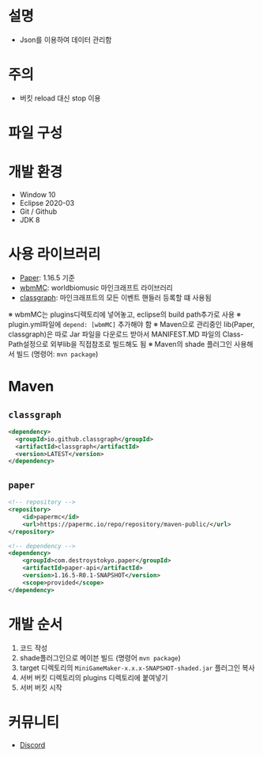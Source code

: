 # 설명
- Json를 이용하여 데이터 관리함

# 주의
- 버킷 reload 대신 stop 이용

# 파일 구성


# 개발 환경
- Window 10
- Eclipse 2020-03
- Git / Github
- JDK 8

# 사용 라이브러리
- [Paper]: 1.16.5 기준
- [wbmMC]: worldbiomusic 마인크래프트 라이브러리
- [classgraph]: 마인크래프트의 모든 이벤트 핸들러 등록할 떄 사용됨

※ wbmMC는 plugins디렉토리에 넣어놓고, eclipse의 build path추가로 사용
※ plugin.yml파일에 `depend: [wbmMC]` 추가해야 함
※ Maven으로 관리중인 lib(Paper, classgraph)은 따로 Jar 파일을 다운로드 받아서 MANIFEST.MD 파일의 Class-Path설정으로 외부lib을 직접참조로 빌드해도 됨
※ Maven의 shade 플러그인 사용해서 빌드 (명령어: `mvn package`)

# Maven
## `classgraph`
```xml
<dependency>
  <groupId>io.github.classgraph</groupId>
  <artifactId>classgraph</artifactId>
  <version>LATEST</version>
</dependency>
```

## `paper`
```xml
<!-- repository -->
<repository>
    <id>papermc</id>
    <url>https://papermc.io/repo/repository/maven-public/</url>
</repository>

<!-- dependency -->
<dependency>
    <groupId>com.destroystokyo.paper</groupId>
    <artifactId>paper-api</artifactId>
    <version>1.16.5-R0.1-SNAPSHOT</version>
    <scope>provided</scope>
</dependency>
```

# 개발 순서
1. 코드 작성
2. shade플러그인으로 메이븐 빌드 (명령어 `mvn package`)
3. target 디렉토리의 `MiniGameMaker-x.x.x-SNAPSHOT-shaded.jar` 플러그인 복사
4. 서버 버킷 디렉토리의 plugins 디렉토리에 붙여넣기
5. 서버 버킷 시작

# 커뮤니티
- [Discord]



[Paper]: https://papermc.io/
[wbmMC]: https://github.com/worldbiomusic/wbmMC
[classgraph]: https://github.com/classgraph/classgraph
[Discord]: https://discord.com/invite/fJbxSy2EjA
[Paper API]: https://papermc.io/javadocs/paper/1.16/index.html?overview-summary.html


